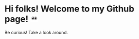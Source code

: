 
# Hi folks! Welcome to my Github page! <img src="pisc2.gif" alt="eyes blinking" style= "margin:0; padding:0; float:bottom; width: 5%; height: auto;"/>
Be curious! Take a look around.
